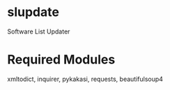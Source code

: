 # slupdate
 Software List Updater

# Required Modules
xmltodict, inquirer, pykakasi, requests, beautifulsoup4